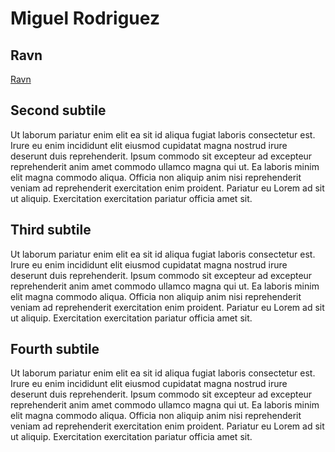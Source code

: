 # Miguel Rodriguez

## Ravn

[Ravn](https://ravn.co)

## Second subtile

Ut laborum pariatur enim elit ea sit id aliqua fugiat laboris consectetur est. Irure eu enim incididunt elit eiusmod cupidatat magna nostrud irure deserunt duis reprehenderit. Ipsum commodo sit excepteur ad excepteur reprehenderit anim amet commodo ullamco magna qui ut. Ea laboris minim elit magna commodo aliqua. Officia non aliquip anim nisi reprehenderit veniam ad reprehenderit exercitation enim proident. Pariatur eu Lorem ad sit ut aliquip. Exercitation exercitation pariatur officia amet sit.

## Third subtile

Ut laborum pariatur enim elit ea sit id aliqua fugiat laboris consectetur est. Irure eu enim incididunt elit eiusmod cupidatat magna nostrud irure deserunt duis reprehenderit. Ipsum commodo sit excepteur ad excepteur reprehenderit anim amet commodo ullamco magna qui ut. Ea laboris minim elit magna commodo aliqua. Officia non aliquip anim nisi reprehenderit veniam ad reprehenderit exercitation enim proident. Pariatur eu Lorem ad sit ut aliquip. Exercitation exercitation pariatur officia amet sit.

## Fourth subtile

Ut laborum pariatur enim elit ea sit id aliqua fugiat laboris consectetur est. Irure eu enim incididunt elit eiusmod cupidatat magna nostrud irure deserunt duis reprehenderit. Ipsum commodo sit excepteur ad excepteur reprehenderit anim amet commodo ullamco magna qui ut. Ea laboris minim elit magna commodo aliqua. Officia non aliquip anim nisi reprehenderit veniam ad reprehenderit exercitation enim proident. Pariatur eu Lorem ad sit ut aliquip. Exercitation exercitation pariatur officia amet sit.
